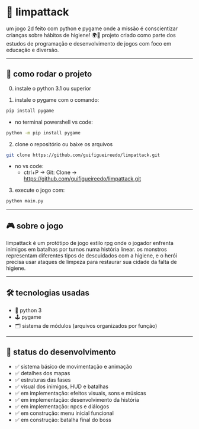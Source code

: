 # 🧼 limpattack
um jogo 2d feito com python e pygame onde a missão é conscientizar crianças sobre hábitos de higiene! 🌍🦠
projeto criado como parte dos estudos de programação e desenvolvimento de jogos com foco em educação e diversão.

---

## 🚀 como rodar o projeto
0. instale o python 3.1 ou superior

1. instale o pygame com o comando:
```bash
pip install pygame
```
- no terminal powershell vs code:
```bash
python -m pip install pygame
```

2. clone o repositório ou baixe os arquivos
```bash
git clone https://github.com/guifigueireedo/limpattack.git
```
- no vs code:
  - ctrl+P → Git: Clone → https://github.com/guifigueireedo/limpattack.git

3. execute o jogo com:
```bash
python main.py
```

---

## 🎮 sobre o jogo
limpattack é um protótipo de jogo estilo rpg onde o jogador enfrenta inimigos em batalhas por turnos numa história linear.
os monstros representam diferentes tipos de descuidados com a higiene, e o herói precisa usar ataques de limpeza para restaurar sua cidade da falta de higiene.

---

## 🛠️ tecnologias usadas

- 🐍 python 3
- 🕹️ pygame
- 🗂️ sistema de módulos (arquivos organizados por função)

---

## 🧪 status do desenvolvimento
- ✅ sistema básico de movimentação e animação
- ✅ detalhes dos mapas
- ✅ estruturas das fases
- ✅ visual dos inimigos, HUD e batalhas
- ✅ em implementação: efeitos visuais, sons e músicas
- ✅ em implementação: desenvolvimento da história
- ✅ em implementação: npcs e diálogos
- ✅ em construção: menu inicial funcional
- ✅ em construção: batalha final do boss
